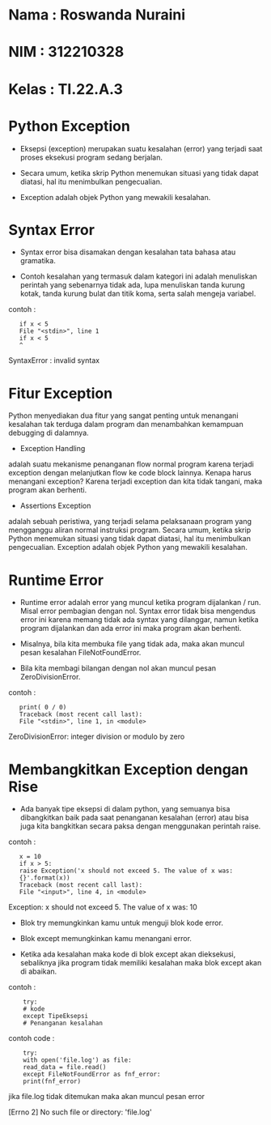 # Nama : Roswanda Nuraini

# NIM : 312210328

# Kelas : TI.22.A.3

# Python Exception

- Eksepsi (exception) merupakan suatu kesalahan (error) yang terjadi saat proses eksekusi program sedang berjalan.

- Secara umum, ketika skrip Python menemukan situasi yang tidak dapat diatasi, hal itu menimbulkan pengecualian.

- Exception adalah objek Python yang mewakili kesalahan.

# Syntax Error

- Syntax error bisa disamakan dengan kesalahan tata bahasa atau gramatika.

- Contoh kesalahan yang termasuk dalam kategori ini adalah menuliskan perintah yang sebenarnya tidak ada, lupa menuliskan tanda kurung kotak, tanda kurung bulat dan titik koma, serta salah mengeja variabel.

contoh :

       if x < 5
       File "<stdin>", line 1
       if x < 5
       ^

SyntaxError : invalid syntax

# Fitur Exception

Python menyediakan dua fitur yang sangat penting untuk menangani kesalahan tak terduga dalam program dan menambahkan kemampuan debugging di dalamnya.

- Exception Handling

adalah suatu mekanisme penanganan flow normal program karena terjadi exception dengan melanjutkan flow ke code block lainnya. Kenapa harus menangani exception? Karena terjadi exception dan kita tidak tangani, maka program akan berhenti.

- Assertions Exception

adalah sebuah peristiwa, yang terjadi selama pelaksanaan program yang mengganggu aliran normal instruksi program. Secara umum, ketika skrip Python menemukan situasi yang tidak dapat diatasi, hal itu menimbulkan pengecualian. Exception adalah objek Python yang mewakili kesalahan.

# Runtime Error

- Runtime error adalah error yang muncul ketika program dijalankan / run. Misal error pembagian dengan nol. Syntax error tidak bisa mengendus error ini karena memang tidak ada syntax yang dilanggar, namun ketika program dijalankan dan ada error ini maka program akan berhenti.

- Misalnya, bila kita membuka file yang tidak ada, maka akan muncul pesan kesalahan FileNotFoundError.

- Bila kita membagi bilangan dengan nol akan muncul pesan ZeroDivisionError.

contoh :
       
       print( 0 / 0)
       Traceback (most recent call last):
       File "<stdin>", line 1, in <module>                    

ZeroDivisionError: integer division or modulo by zero

# Membangkitkan Exception dengan Rise

- Ada banyak tipe eksepsi di dalam python, yang semuanya bisa dibangkitkan baik pada saat penanganan kesalahan (error) atau bisa juga kita bangkitkan secara paksa dengan menggunakan perintah raise.

contoh :

       x = 10
       if x > 5:
       raise Exception('x should not exceed 5. The value of x was:
       {}'.format(x))
       Traceback (most recent call last):
       File "<input>", line 4, in <module>                    
                    
Exception: x should not exceed 5. The value of x was: 10

- Blok try memungkinkan kamu untuk menguji blok kode error.

- Blok except memungkinkan kamu menangani error.

- Ketika ada kesalahan maka kode di blok except akan dieksekusi, sebaliknya jika program tidak memiliki kesalahan maka blok except akan di abaikan.

contoh :

        try:
        # kode
        except TipeEksepsi
        # Penanganan kesalahan                    

contoh code :

        try:
        with open('file.log') as file:
        read_data = file.read()
        except FileNotFoundError as fnf_error:
        print(fnf_error)
                    
jika file.log tidak ditemukan maka akan muncul pesan error

[Errno 2] No such file or directory: 'file.log'


